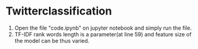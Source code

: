 # Twitterclassification

1. Open the file "code.ipynb" on jupyter notebook and simply run the file.
2. TF-IDF rank words length is a parameter(at line 59) and feature size of the model can be thus varied. 